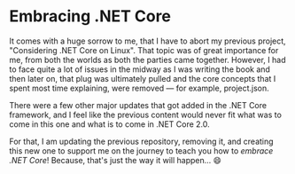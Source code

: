 # Embracing .NET Core

It comes with a huge sorrow to me, that I have to abort my previous project, "Considering .NET Core on Linux". That topic was of great importance for me, from both the worlds as both the parties came together. However, I had to face quite a lot of issues in the midway as I was writing the book and then later on, that plug was ultimately pulled and the core concepts that I spent most time explaining, were removed &mdash; for example, project.json. 

There were a few other major updates that got added in the .NET Core framework, and I feel like the previous content would never fit what was to come in this one and what is to come in .NET Core 2.0. 

For that, I am updating the previous repository, removing it, and creating this new one to support me on the journey to teach you how to _embrace .NET Core_! Because, that's just the way it will happen... :smile:
